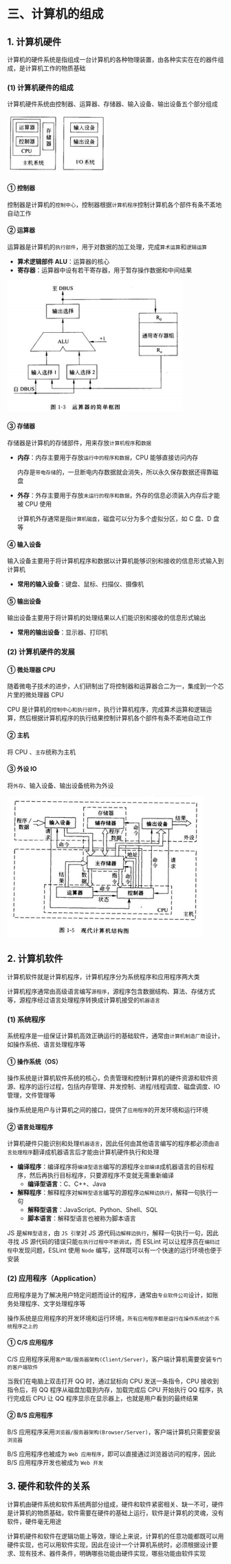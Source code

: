 # 三、计算机的组成

## 1. 计算机硬件

计算机的硬件系统是指组成一台计算机的各种物理装置，由各种实实在在的器件组成，是计算机工作的物质基础

### (1) 计算机硬件的组成

计算机硬件系统由控制器、运算器、存储器、输入设备、输出设备五个部分组成

![计算机硬件组成](https://github.com/yuyuyuzhang/Blog/blob/master/images/%E8%AE%A1%E7%AE%97%E6%9C%BA/%E8%AE%A1%E7%AE%97%E6%9C%BA%E7%A1%AC%E4%BB%B6%E7%BB%84%E6%88%90.png)

#### ① 控制器

控制器是计算机的`控制中心`，控制器根据`计算机程序`控制计算机各个部件有条不紊地自动工作

#### ② 运算器

运算器是计算机的`执行部件`，用于对数据的加工处理，完成`算术运算`和`逻辑运算`

* **算术逻辑部件 ALU**：运算器的核心
* **寄存器**：运算器中设有若干寄存器，用于暂存操作数据和中间结果

![运算器](https://github.com/yuyuyuzhang/Blog/blob/master/images/%E8%AE%A1%E7%AE%97%E6%9C%BA/%E8%BF%90%E7%AE%97%E5%99%A8.png)

#### ③ 存储器

存储器是计算机的存储部件，用来存放`计算机程序`和`数据`

* **内存**：内存主要用于存放`运行中的程序和数据`，CPU 能够直接访问内存
  
  内存是`带电存储`的，一旦断电内存数据就会消失，所以永久保存数据还得靠磁盘

* **外存**：外存主要用于存放`未运行的程序和数据`，外存的信息必须装入内存后才能被 CPU 使用

  计算机外存通常是指`计算机磁盘`，磁盘可以分为多个虚拟分区，如 C 盘、D 盘等

#### ④ 输入设备

输入设备主要用于将计算机程序和数据以计算机能够识别和接收的信息形式输入到计算机

* **常用的输入设备**：键盘、鼠标、扫描仪、摄像机

#### ⑤ 输出设备

输出设备主要用于将计算机的处理结果以人们能识别和接收的信息形式输出

* **常用的输出设备**：显示器、打印机

### (2) 计算机硬件的发展

#### ① 微处理器 CPU

随着微电子技术的进步，人们研制出了将控制器和运算器合二为一，集成到一个芯片里的微处理器 CPU

CPU 是计算机的`控制中心和执行部件`，执行计算机程序，完成算术运算和逻辑运算，然后根据计算机程序的执行结果控制计算机各个部件有条不紊地自动工作

#### ② 主机

将 CPU 、`主存`统称为主机

#### ③ 外设 IO

将`外存`、输入设备、输出设备统称为外设

![现代计算机硬件组成](https://github.com/yuyuyuzhang/Blog/blob/master/images/%E8%AE%A1%E7%AE%97%E6%9C%BA/%E7%8E%B0%E4%BB%A3%E8%AE%A1%E7%AE%97%E6%9C%BA%E7%A1%AC%E4%BB%B6%E7%BB%84%E6%88%90.png)

## 2. 计算机软件

计算机软件就是计算机程序，计算机程序分为系统程序和应用程序两大类

计算机程序通常由高级语言编写`源程序`，源程序包含数据结构、算法、存储方式等，源程序经过语言处理程序转换成计算机接受的`机器语言`

### (1) 系统程序

系统程序是一组保证计算机高效正确运行的基础软件，通常由`计算机制造厂商`设计，如操作系统、语言处理程序等

#### ① 操作系统（OS）

操作系统是计算机软件系统的核心，负责管理和控制计算机的硬件资源和软件资源、程序的运行过程，包括内存管理、并发控制、进程/线程调度、磁盘调度、IO 管理，文件管理等

操作系统是用户与计算机之间的接口，提供了`应用程序`的开发环境和运行环境

#### ② 语言处理程序

计算机硬件只能识别和处理`机器语言`，因此任何由其他语言编写的程序都必须由`语言处理程序`翻译成机器语言后才能由计算机硬件执行和处理

* **编译程序**：编译程序将`编译型语言`编写的源程序`全部编译`成机器语言的目标程序，然后再执行目标程序，只要源程序不变就无需重新编译
  * **编译型语言**：C、C++、Java
* **解释程序**：解释程序对`解释型语言`编写的源程序`边解释边执行`，解释一句执行一句
  * **解释型语言**：JavaScript、Python、Shell、SQL
  * **脚本语言**：解释型语言也被称为脚本语言

JS 是`解释型语言`，由 `JS 引擎`对 JS 源代码`边解释边执行`，解释一句执行一句，因此寻找 JS 源代码的错误只能`在执行过程中不断调试`，而 ESLint 可以让程序员在`编码过程`中发现问题，ESLint 使用 `Node` 编写，这样既可以有一个快速的运行环境也便于安装

### (2) 应用程序（Application）

应用程序是为了解决用户特定问题而设计的程序，通常由`专业软件公司`设计，如账务处理程序、文字处理程序等

操作系统是应用程序的开发环境和运行环境，`所有应用程序都是运行在操作系统这个系统程序之上的`

#### ① C/S 应用程序

C/S 应用程序采用`客户端/服务器架构(Client/Server)`，客户端计算机需要安装`专门的客户端软件`

当我们在电脑上双击打开 QQ 时，通过鼠标向 CPU 发送一条指令，CPU 接收到指令后，将 QQ 程序从磁盘加载到内存，加载完成后 CPU 开始执行 QQ 程序，执行完成后 CPU 让 QQ 程序显示在显示器上，也就是用户看到的最终结果

#### ② B/S 应用程序

B/S 应用程序采用`浏览器/服务器架构(Browser/Server)`，客户端计算机只需要安装`浏览器`

B/S 应用程序也被成为 `Web 应用程序`，即可以直接通过浏览器访问的程序，因此 B/S 应用程序开发也被成为 `Web 开发`

## 3. 硬件和软件的关系

计算机由硬件系统和软件系统两部分组成，硬件和软件紧密相关、缺一不可，硬件是计算机的物质基础，软件需要在硬件的基础上运行，软件是计算机的灵魂，没有软件，硬件毫无用途

计算机硬件和软件在逻辑功能上等效，理论上来说，计算机的任意功能都既可以用硬件实现，也可以用软件实现，因此在设计一个计算机系统时，必须根据设计要求、现有技术、器件条件，明确哪些功能由硬件实现，哪些功能由软件实现
